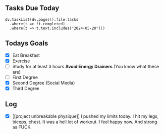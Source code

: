 ## Tasks Due Today
```dataviewjs
dv.taskList(dv.pages().file.tasks 
  .where(t => !t.completed)
  .where(t => t.text.includes("2024-05-20")))
```
## Todays Goals
- [x] Eat Breakfast
- [x] Exercise
- [ ] Study for at least 3 hours
**Avoid Energy Drainers** (You know what these are)
- [ ] First Degree
- [x] Second Degree (Social Media)
- [x] Third Degree

## Log

- [x] [[project unbreakable physique]] 
	I pushed my limits today. I hit my legs, biceps, chest. It was a hell lot of workout. I feel happy now. And strong as FUCK.

